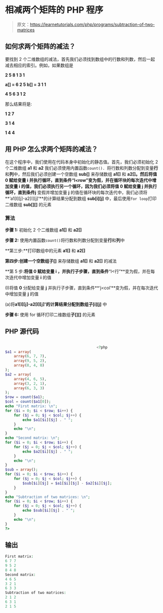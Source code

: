 # 相减两个矩阵的 PHP 程序

> 原文：<https://learnetutorials.com/php/programs/subtraction-of-two-matrices>

## 如何求两个矩阵的减法？

要找到 2 个二维数组的减法，首先我们必须找到数组中的行数和列数，然后一起减去相应的索引。例如，如果数组是

**2 5 8 1 3 1**

**a[] = 6 2 5 b[] = 3 1 1**

**4 5 6 3 1 2**

那么结果将是:

**1 2 7**

**3 1 4**

**1 4 4**

## 用 PHP 怎么求两个矩阵的减法？

在这个程序中，我们使用在代码本身中初始化的静态值。首先，我们必须初始化 2 个二维数组 **a1** 和 **a2** 我们必须使用内置函数`count(). `将行数和列数分配到变量**行**和**列**中，然后我们必须创建一个空数组 **sub[]** 来存储数组 **a1[]** 和 **a2[]。**然后将值 **0** 赋给变量 **i** 并执行循环，直到条件**“I<row”**变为假，并在循环块的每次迭代中增加变量 **i** 的值，我们必须执行另一个循环，因为我们必须将值 **0** 赋给变量 **j** 并执行循环，直到条件**j** 变假并增加变量 **j** 的值在循环块的每次迭代中，我们必须将**‘a1[I][j]-a2[I][j]’**的计算结果分配到数组 **sub[i][j]** 中，最后使用`for loop`打印二维数组 **sub[][]** 的元素

### 算法

**步骤 1:** 初始化 2 个二维数组 **a1[]** 和 **a2[]**

**步骤 2:** 使用内置函数`count()`将行数和列数分配到变量**行**和**列**中

**第三步:**打印数组中的元素 **a1[]** 和 **a2[]**

**第四步:**创建一个空数组**子[]** 来存储数组 **a1[]** 和 **a2[]** 的减法

**第 5 步:**将值 **0** 赋给变量 **i** ，并执行子步骤，直到条件**“I<行”**变为假，并在每次迭代中增加变量 **i** 的值

(I)将值 **0** 分配给变量 **j** 并执行子步骤，直到条件**‘j<col’**变为假，并在每次迭代中增加变量 **j** 的值

(a)将**a1[I][j]-a2[I][j]'**的计算结果分配到数组**子[i][j]** 中

**步骤 6:** 使用 for 循环打印二维数组**子[][]** 的元素

## PHP 源代码

```php

                                          <?php
$a1 = array(
    array(6, 7, 7),
    array(9, 5, 2),
    array(8, 4, 8)
);
$a2 = array(
    array(4, 6, 5),
    array(3, 2, 1),
    array(6, 3, 3)
);
$row = count($a1);
$col = count($a1[0]);
echo "First matrix: \n";
for ($i = 0; $i < $row; $i++) {
    for ($j = 0; $j < $col; $j++) {
        echo $a1[$i][$j] . " ";
    }
    echo "\n";
}
echo "Second matrix: \n";
for ($i = 0; $i < $row; $i++) {
    for ($j = 0; $j < $col; $j++) {
        echo $a2[$i][$j] . " ";
    }
    echo "\n";
}
$sub = array();
for ($i = 0; $i < $row; $i++) {
    for ($j = 0; $j < $col; $j++) {
        $sub[$i][$j] = $a1[$i][$j] - $a2[$i][$j];
    }
}
echo "Subtraction of two matrices: \n";
for ($i = 0; $i < $row; $i++) {
    for ($j = 0; $j < $col; $j++) {
        echo $sub[$i][$j] . " ";
    }
    echo "\n";
}
?>

```

## 输出

```php
First matrix:
6 7 7
9 5 2
8 4 8
Second matrix:
4 6 5
3 2 1
6 3 3
Subtraction of two matrices:
2 1 2
6 3 1
2 1 5
```